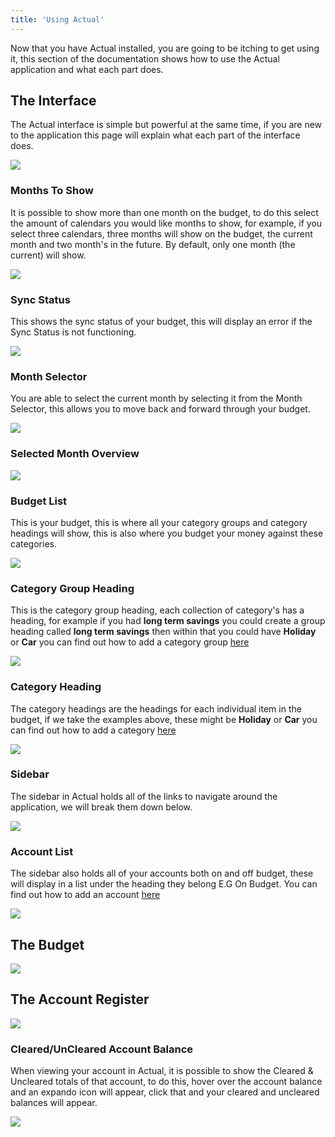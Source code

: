 ```yaml
---
title: 'Using Actual'
---
```


Now that you have Actual installed, you are going to be itching to get using it, this section of the documentation shows how to use the Actual application and what each part does.

## The Interface

The Actual interface is simple but powerful at the same time, if you are new to the application this page will explain what each part of the interface does. 

![](/img/using-actual/budget-main.png)

### Months To Show

It is possible to show more than one month on the budget, to do this select the amount of calendars you would like months to show, for example, if you select three calendars, three months will show on the budget, the current month and two month's in the future. By default, only one month (the current) will show.

![](/img/using-actual/budget-month-selector.png)

### Sync Status

This shows the sync status of your budget, this will display an error if the Sync Status is not functioning. 

![](/img/using-actual/budget-sync-status.png)

### Month Selector

You are able to select the current month by selecting it from the Month Selector, this allows you to move back and forward through your budget. 

![](/img/using-actual/budget-months.png)

### Selected Month Overview

![](/img/using-actual/budget-month-overview.png)

### Budget List

This is your budget, this is where all your category groups and category headings will show, this is also where you budget your money against these categories. 

![](/img/using-actual/budget-list.png)

### Category Group Heading

This is the category group heading, each collection of category's has a heading, for example if you had **long term savings** you could create a group heading called **long term savings** then within that you could have **Holiday** or **Car** you can find out how to add a category group [here](/Budgeting/categories#adding-a-category-group)

![](/img/using-actual/budget-category-heading.png)

### Category Heading

The category headings are the headings for each individual item in the budget, if we take the examples above, these might be **Holiday** or **Car** you can find out how to add a category [here](/Budgeting/categories#add-a-category)

![](/img/using-actual/budget-category.png)

### Sidebar

The sidebar in Actual holds all of the links to navigate around the application, we will break them down below.

![](/img/using-actual/budget-sidebar.png)

### Account List

The sidebar also holds all of your accounts both on and off budget, these will display in a list under the heading they belong E.G On Budget. You can find out how to add an account [here](/Accounts/addaccount#adding-a-new-account)

![](/img/using-actual/budget-sidebar-accounts.png)

## The Budget

![](/img/using-actual/budget.png)

## The Account Register

![](/img/using-actual/budget-account-register.png)

### Cleared/UnCleared Account Balance

When viewing your account in Actual, it is possible to show the Cleared & Uncleared totals of that account, to do this, hover over the account balance and an expando icon will appear, click that and your cleared and uncleared balances will appear. 

![](/img/cleared-uncleared-expand.png)